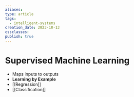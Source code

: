```yaml
---
aliases: 
type: article
tags:
  - intelligent-systems
creation_date: 2023-10-13
cssclasses: 
publish: true
---
```

# Supervised Machine Learning
- Maps inputs to outputs
- **Learning by Example**
- [[Regression]]
- [[Classification]]
